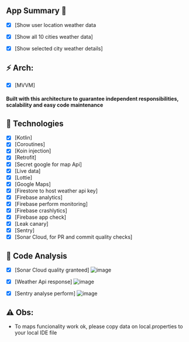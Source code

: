 
## App Summary 📖
- [x] [Show user location weather data
- [x] [Show all 10 cities weather data]
- [x] [Show selected city weather details]


## ⚡ Arch: 
- [x] [MVVM]
#### Built with this architecture to guarantee independent responsibilities, scalability and easy code maintenance

## 🌱 Technologies
- [x] [Kotlin]
- [x] [Coroutines]
- [x] [Koin injection]
- [x] [Retrofit]
- [x] [Secret google for map Api]
- [x] [Live data]
- [x] [Lottie]
- [x] [Google Maps]
- [x] [Firestore to host weather api key]
- [x] [Firebase analytics]
- [x] [Firebase perform monitoring]
- [x] [Firebase crashlytics]
- [x] [Firebase app check]
- [x] [Leak canary]
- [x] [Sentry]
- [x] [Sonar Cloud, for PR and commit quality checks]

## 🔧 Code Analysis
- [x] [Sonar Cloud quality granteed]
![image](https://user-images.githubusercontent.com/37637934/168501946-4442a8a3-f390-44b8-9c93-742b893ef428.png)

- [x] [Weather Api response]
![image](https://user-images.githubusercontent.com/37637934/168502013-3781af41-ac7e-492c-a7f6-fe9f883caf6a.png)

- [x] [Sentry analyse perform]
![image](https://user-images.githubusercontent.com/37637934/168502100-73407b75-c652-4fb3-a8a9-84f0223eb056.png)


## ⚠ Obs:
- To maps funcionality work ok, please copy data on local.properties to your local IDE file
